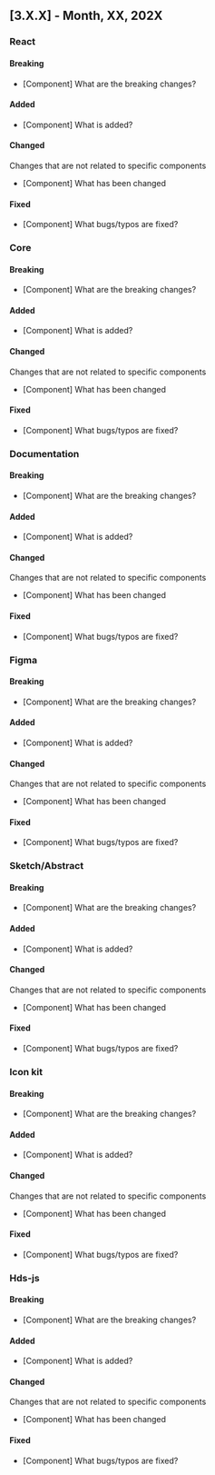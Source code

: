 ## [3.X.X] - Month, XX, 202X

### React

#### Breaking

- [Component] What are the breaking changes?

#### Added

- [Component] What is added?

#### Changed

Changes that are not related to specific components

- [Component] What has been changed

#### Fixed

- [Component] What bugs/typos are fixed?

### Core

#### Breaking

- [Component] What are the breaking changes?

#### Added

- [Component] What is added?

#### Changed

Changes that are not related to specific components

- [Component] What has been changed

#### Fixed

- [Component] What bugs/typos are fixed?

### Documentation

#### Breaking

- [Component] What are the breaking changes?

#### Added

- [Component] What is added?

#### Changed

Changes that are not related to specific components

- [Component] What has been changed

#### Fixed

- [Component] What bugs/typos are fixed?

### Figma

#### Breaking

- [Component] What are the breaking changes?

#### Added

- [Component] What is added?

#### Changed

Changes that are not related to specific components

- [Component] What has been changed

#### Fixed

- [Component] What bugs/typos are fixed?

### Sketch/Abstract

#### Breaking

- [Component] What are the breaking changes?

#### Added

- [Component] What is added?

#### Changed

Changes that are not related to specific components

- [Component] What has been changed

#### Fixed

- [Component] What bugs/typos are fixed?

### Icon kit

#### Breaking

- [Component] What are the breaking changes?

#### Added

- [Component] What is added?

#### Changed

Changes that are not related to specific components

- [Component] What has been changed

#### Fixed

- [Component] What bugs/typos are fixed?

### Hds-js

#### Breaking

- [Component] What are the breaking changes?

#### Added

- [Component] What is added?

#### Changed

Changes that are not related to specific components

- [Component] What has been changed

#### Fixed

- [Component] What bugs/typos are fixed?
